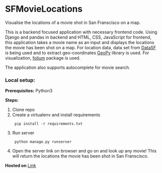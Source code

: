 # SFMovieLocations
Visualise the locations of a movie shot in San Franscisco on a map.

This is a backend focused application with necessary frontend code. Using Django and pandas in backend and HTML, CSS, JavaScript for frontend, this application takes a movie name as an input and displays the locations the movie has been shot on a map. For location data, data set from [DataSF](https://data.sfgov.org/Arts-Culture-and-Recreation-/Film-Locations-in-San-Francisco/yitu-d5am)  is being used and to extract geo-coordinates [GeoPy](https://pypi.org/project/geopy/) library is used. For visualization, [folium](https://pypi.org/project/folium/) package is used. 

The application also supports autocomplete for movie search.

### Local setup:
**Prerequisites:**
Python3

**Steps:**
1. Clone repo
2. Create a virtualenv and install requirements
   ```
    pip install -r requirements.txt
   ```
3. Run server
   ```commandline
    python manage.py runserver
   ```
4. Open the server link on browser and go on and look up any movie! This will return the locations the movie has been shot in San Franscisco.


**Hosted on** [Link](http://shubratha.pythonanywhere.com)
